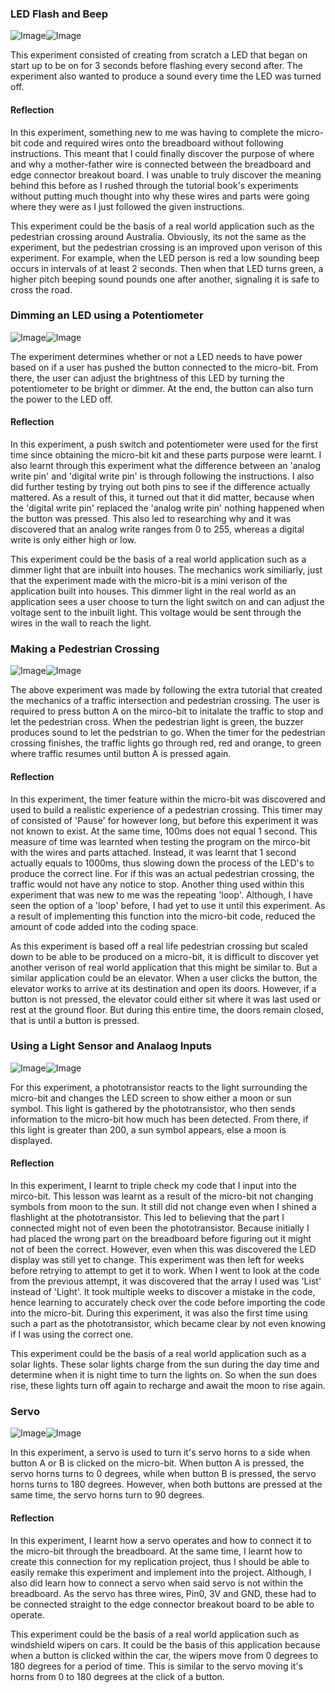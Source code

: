 ### LED Flash and Beep ###
![Image](LEDflashandbeep.jpg)![Image](LEDflashandbeepCODE.JPG)

This experiment consisted of creating from scratch a LED that began on start up to be on for 3 seconds before flashing every second after. The experiment also wanted to produce a sound every time the LED was turned off. 

#### Reflection ####
In this experiment, something new to me was having to complete the micro-bit code and required wires onto the breadboard without following instructions. This meant that I could finally discover the purpose of where and why a mother-father wire is connected between the breadboard and edge connector breakout board. I was unable to truly discover the meaning behind this before as I rushed through the tutorial book's experiments without putting much thought into why these wires and parts were going where they were as I just followed the given instructions. 

This experiment could be the basis of a real world application such as the pedestrian crossing around Australia. Obviously, its not the same as the experiment, but the pedestrian crossing is an improved upon verison of this experiment. For example, when the LED person is red a low sounding beep occurs in intervals of at least 2 seconds. Then when that LED turns green, a higher pitch beeping sound pounds one after another, signaling it is safe to cross the road. 

### Dimming an LED using a Potentiometer ###
![Image](experiment3.JPG)![Image](experiment3CODE.JPG)

The experiment determines whether or not a LED needs to have power based on if a user has pushed the button connected to the micro-bit. From there, the user can adjust the brightness of this LED by turning the potentiometer to be bright or dimmer. At the end, the button can also turn the power to the LED off. 

#### Reflection ####
In this experiment, a push switch and potentiometer were used for the first time since obtaining the micro-bit kit and these parts purpose were learnt. I also learnt through this experiment what the difference between an 'analog write pin' and 'digital write pin' is through following the instructions. I also did further testing by trying out both pins to see if the difference actually mattered. As a result of this, it turned out that it did matter, because when the 'digital write pin' replaced the 'analog write pin' nothing happened when the button was pressed. This also led to researching why and it was discovered that an analog write ranges from 0 to 255, whereas a digital write is only either high or low. 

This experiment could be the basis of a real world application such as a dimmer light that are inbuilt into houses. The mechanics work similiarly, just that the experiment made with the micro-bit is a mini verison of the application built into houses. This dimmer light in the real world as an application sees a user choose to turn the light switch on and can adjust the voltage sent to the inbuilt light. This voltage would be sent through the wires in the wall to reach the light.

### Making a Pedestrian Crossing ###
![Image](experiment11.png)![Image](experiment11CODE.JPG)

The above experiment was made by following the extra tutorial that created the mechanics of a traffic intersection and pedestrian crossing. The user is required to press button A on the mirco-bit to initalate the traffic to stop and let the pedestrian cross. When the pedestrian light is green, the buzzer produces sound to let the pedstrian to go. When the timer for the pedestrian crossing finishes, the traffic lights go through red, red and orange, to green where traffic resumes until button A is pressed again.

#### Reflection ####
In this experiment, the timer feature within the micro-bit was discovered and used to build a realistic experience of a pedestrian crossing. This timer may of consisted of 'Pause' for however long, but before this experiment it was not known to exist. At the same time, 100ms does not equal 1 second. This measure of time was learnted when testing the program on the mirco-bit with the wires and parts attached. Instead, it was learnt that 1 second actually equals to 1000ms, thus slowing down the process of the LED's to produce the correct line. For if this was an actual pedestrian crossing, the traffic would not have any notice to stop. Another thing used within this experiment that was new to me was the repeating 'loop'. Although, I have seen the option of a 'loop' before, I had yet to use it until this experiment. As a result of implementing this function into the micro-bit code, reduced the amount of code added into the coding space. 

As this experiment is based off a real life pedestrian crossing but scaled down to be able to be produced on a micro-bit, it is difficult to discover yet another verison of real world application that this might be similar to. But a similar application could be an elevator. When a user clicks the button, the elevator works to arrive at its destination and open its doors. However, if a button is not pressed, the elevator could either sit where it was last used or rest at the ground floor. But during this entire time, the doors remain closed, that is until a button is pressed. 

### Using a Light Sensor and Analaog Inputs ###
![Image](experiment2.png)![Image](experiment2CODE.JPG)

For this experiment, a phototransistor reacts to the light surrounding the micro-bit and changes the LED screen to show either a moon or sun symbol. This light is gathered by the phototransistor, who then sends information to the micro-bit how much has been detected. From there, if this light is greater than 200, a sun symbol appears, else a moon is displayed. 

#### Reflection ####
In this experiment, I learnt to triple check my code that I input into the mirco-bit. This lesson was learnt as a result of the micro-bit not changing symbols from moon to the sun. It still did not change even when I shined a flashlight at the phototransistor. This led to believing that the part I connected might not of even been the phototransistor. Because initially I had placed the wrong part on the breadboard before figuring out it might not of been the correct. However, even when this was discovered the LED display was still yet to change. This experiment was then left for weeks before retrying to attempt to get it to work. When I went to look at the code from the previous attempt, it was discovered that the array I used was 'List' instead of 'Light'. It took multiple weeks to discover a mistake in the code, hence learning to accurately check over the code before importing the code into the micro-bit. During this experiment, it was also the first time using such a part as the phototransistor, which became clear by not even knowing if I was using the correct one. 

This experiment could be the basis of a real world application such as a solar lights. These solar lights charge from the sun during the day time and determine when it is night time to turn the lights on. So when the sun does rise, these lights turn off again to recharge and await the moon to rise again. 

### Servo ###
![Image](servoexperiment.jpg)![Image](servoexperimentCODE.JPG)

In this experiment, a servo is used to turn it's servo horns to a side when button A or B is clicked on the micro-bit. When button A is pressed, the servo horns turns to 0 degrees, while when button B is pressed, the servo horns turns to 180 degrees. However, when both buttons are pressed at the same time, the servo horns turn to 90 degrees. 

#### Reflection ####
In this experiment, I learnt how a servo operates and how to connect it to the micro-bit through the breadboard. At the same time, I learnt how to create this connection for my replication project, thus I should be able to easily remake this experiment and implement into the project. Although, I also did learn how to connect a servo when said servo is not within the breadboard. As the servo has three wires, Pin0, 3V and GND, these had to be connected straight to the edge connector breakout board to be able to operate. 

This experiment could be the basis of a real world application such as windshield wipers on cars. It could be the basis of this application because when a button is clicked within the car, the wipers move from 0 degrees to 180 degrees for a period of time. This is similar to the servo moving it's horns from 0 to 180 degrees at the click of a button. 
